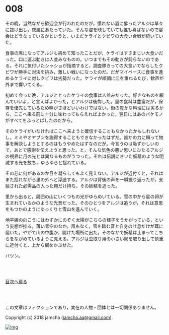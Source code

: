 # 008

その晩，当然ながら歓迎会が行われたのだが，慣れない酒に酔ったアルジは早々に抜け出し，夜風にあたっていた。そんな姿を映していても誰も喜ばないので宴会はどうなっているかというと，いまだケライとクビワの大食い合戦が続いていた。  

食事の席になってアルジも初めて知ったことだが，ケライはすさまじい大食いだった。口に運ぶ動きは人並みなものの，いつまでもその動きが鈍らないのである。それに気付いたシッショが指摘すると，調査隊きっての大食いでならしたクビワが勝手に対決を挑み，激しい戦いになったのだ。だがマイペースに食事を進めるケライに対しクビワは劣勢だった。ケライが順調に皿を重ねるたび，歓声が外まで響いてくる。  

初めて会った晩，アルジととったケライの食事は人並みだった。好きなものを頼んでいいよ，と言えばよかった，とアルジは後悔した。里の食料は豊富だが，保存を優先しているため味がさほどいいわけではない。街の豊かな料理には劣るから，ここへ来る前に十分に味わってもらえればよかった。翌日にはあのバケモノがすべてをふっとばしたのだから。  

そのケライがいなければここへ来ようと確信することもなかったかもしれないし，ミミやオヤブンを説得することもできなかったはずだ。誰かの力に頼って物事を解決しようとするのはもうやめたはずなのだが。今言うのは恥ずかしいので，あとで感謝を伝えようと思った。と，そんな気色の悪い思いにひたるアルジの視界に月の光とは異なるものがうつった。それは伝説にきいた妖精のような明滅する光を放ち，ゆらゆらと揺れている。  

その芯に何があるのか目を凝らしてもよく見えない。アルジが近付くと，それはまた揺れながら里の外へと浮遊する。アルジは背後の声を一瞬振り返ったが，支給された必需品の入った鞄だけ持ち，その妖精を追った。  

里から出ると，周囲の山にいくつもの光がゆらめいている。雪の中から星の卵が生まれているかのような光景だった。そのひとつをアルジは追うが，それは意思をもつかのようにゆっくりと雪山を進んでいく。  

地平線の向こうにはわずかにのぞく太陽がこちらの様子をうかがっている，という妄想が捗る。薄い青空のなか，風もなく，雪を踏む音と自身の吐息だけが耳に届いた。やがて山の中腹か，開けた場所に出た。そのなかで妖精は止まってこちらをながめているように見える。アルジは虫取り用の小さい網を取り出して慎重に近付くと，上から網をかぶせた。  

バツン。  

<br>  
<br>  

[目次へ戻る](https://github.com/jamcha-aa/OblivionReports/blob/master/README.md)  

<br>  
<br>  

この文章はフィクションであり，実在の人物・団体とは一切関係ありません。  

Copyright (c) 2018 jamcha (jamcha.aa@gmail.com).  

[![img](http://i.creativecommons.org/l/by-nc-sa/4.0/88x31.png)](http://creativecommons.org/licenses/by-nc-sa/4.0/deed)